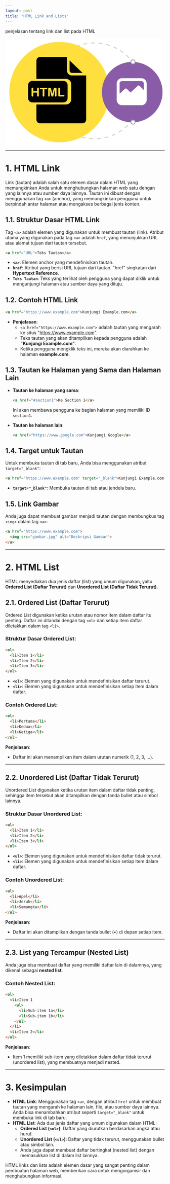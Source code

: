 ```yaml
---
layout: post
title: "HTML Link and Lists"
---
```

penjelasan tentang link dan list pada HTML

![HTML link dan list](/assets/images/htmlgambar.png)

---

# 1. **HTML Link**

Link (tautan) adalah salah satu elemen dasar dalam HTML yang memungkinkan Anda untuk menghubungkan halaman web satu dengan yang lainnya atau sumber daya lainnya. Tautan ini dibuat dengan menggunakan tag `<a>` (anchor), yang memungkinkan pengguna untuk berpindah antar halaman atau mengakses berbagai jenis konten.

## 1.1. **Struktur Dasar HTML Link**

Tag `<a>` adalah elemen yang digunakan untuk membuat tautan (link). Atribut utama yang digunakan pada tag `<a>` adalah `href`, yang menunjukkan URL atau alamat tujuan dari tautan tersebut.

```html
<a href="URL">Teks Tautan</a>
```

- **`<a>`**: Elemen anchor yang mendefinisikan tautan.
- **`href`**: Atribut yang berisi URL tujuan dari tautan. "href" singkatan dari **Hypertext Reference**.
- **`Teks Tautan`**: Teks yang terlihat oleh pengguna yang dapat diklik untuk mengunjungi halaman atau sumber daya yang dituju.

## 1.2. **Contoh HTML Link**

```html
<a href="https://www.example.com">Kunjungi Example.com</a>
```

- **Penjelasan**:
  - `<a href="https://www.example.com">` adalah tautan yang mengarah ke situs "https://www.example.com".
  - Teks tautan yang akan ditampilkan kepada pengguna adalah **"Kunjungi Example.com"**.
  - Ketika pengguna mengklik teks ini, mereka akan diarahkan ke halaman **example.com**.

## 1.3. **Tautan ke Halaman yang Sama dan Halaman Lain**

- **Tautan ke halaman yang sama**:
  ```html
  <a href="#section1">Ke Section 1</a>
  ```
  Ini akan membawa pengguna ke bagian halaman yang memiliki ID `section1`.

- **Tautan ke halaman lain**:
  ```html
  <a href="https://www.google.com">Kunjungi Google</a>
  ```

## 1.4. **Target untuk Tautan**

Untuk membuka tautan di tab baru, Anda bisa menggunakan atribut `target="_blank"`:

```html
<a href="https://www.example.com" target="_blank">Kunjungi Example.com di Tab Baru</a>
```

- **`target="_blank"`**: Membuka tautan di tab atau jendela baru.

## 1.5. **Link Gambar**

Anda juga dapat membuat gambar menjadi tautan dengan membungkus tag `<img>` dalam tag `<a>`:

```html
<a href="https://www.example.com">
  <img src="gambar.jpg" alt="Deskripsi Gambar">
</a>
```

---

# 2. **HTML List**

HTML menyediakan dua jenis daftar (list) yang umum digunakan, yaitu **Ordered List (Daftar Terurut)** dan **Unordered List (Daftar Tidak Terurut)**.

## 2.1. **Ordered List (Daftar Terurut)**

Ordered List digunakan ketika urutan atau nomor item dalam daftar itu penting. Daftar ini ditandai dengan tag `<ol>` dan setiap item daftar diletakkan dalam tag `<li>`.

### Struktur Dasar Ordered List:
```html
<ol>
  <li>Item 1</li>
  <li>Item 2</li>
  <li>Item 3</li>
</ol>
```

- **`<ol>`**: Elemen yang digunakan untuk mendefinisikan daftar terurut.
- **`<li>`**: Elemen yang digunakan untuk mendefinisikan setiap item dalam daftar.

### Contoh Ordered List:
```html
<ol>
  <li>Pertama</li>
  <li>Kedua</li>
  <li>Ketiga</li>
</ol>
```

**Penjelasan**:
- Daftar ini akan menampilkan item dalam urutan numerik (1, 2, 3, ...).

---

## 2.2. **Unordered List (Daftar Tidak Terurut)**

Unordered List digunakan ketika urutan item dalam daftar tidak penting, sehingga item tersebut akan ditampilkan dengan tanda bullet atau simbol lainnya.

### Struktur Dasar Unordered List:
```html
<ul>
  <li>Item 1</li>
  <li>Item 2</li>
  <li>Item 3</li>
</ul>
```

- **`<ul>`**: Elemen yang digunakan untuk mendefinisikan daftar tidak terurut.
- **`<li>`**: Elemen yang digunakan untuk mendefinisikan setiap item dalam daftar.

### Contoh Unordered List:
```html
<ul>
  <li>Apel</li>
  <li>Jeruk</li>
  <li>Semangka</li>
</ul>
```

**Penjelasan**:
- Daftar ini akan ditampilkan dengan tanda bullet (•) di depan setiap item.

---

## 2.3. **List yang Tercampur (Nested List)**

Anda juga bisa membuat daftar yang memiliki daftar lain di dalamnya, yang dikenal sebagai **nested list**.

### Contoh Nested List:
```html
<ol>
  <li>Item 1
    <ul>
      <li>Sub-item 1a</li>
      <li>Sub-item 1b</li>
    </ul>
  </li>
  <li>Item 2</li>
</ol>
```

**Penjelasan**:
- Item 1 memiliki sub-item yang diletakkan dalam daftar tidak terurut (unordered list), yang membuatnya menjadi nested.

---

# 3. **Kesimpulan**

- **HTML Link**: Menggunakan tag `<a>`, dengan atribut `href` untuk membuat tautan yang mengarah ke halaman lain, file, atau sumber daya lainnya. Anda bisa menambahkan atribut seperti `target="_blank"` untuk membuka link di tab baru.
- **HTML List**: Ada dua jenis daftar yang umum digunakan dalam HTML:
  - **Ordered List (`<ol>`)**: Daftar yang diurutkan berdasarkan angka atau huruf.
  - **Unordered List (`<ul>`)**: Daftar yang tidak terurut, menggunakan bullet atau simbol lain.
  - Anda juga dapat membuat daftar bertingkat (nested list) dengan memasukkan list di dalam list lainnya.

HTML links dan lists adalah elemen dasar yang sangat penting dalam pembuatan halaman web, memberikan cara untuk mengorganisir dan menghubungkan informasi.
